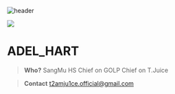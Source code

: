 ![header](https://capsule-render.vercel.app/api?&type=waving&color=0:E8CBC0,100:636FA4&text=welcome%20To%20Adel%20Hart%20PAGE&fontColor=FFFF&animation=twinkling&fontSize=30)

<img src="https://media.tenor.com/OEQ8NOhu2nwAAAAi/mind-blown-mind-explosion.gif">





ADEL_HART
==========
>**Who?**
>SangMu HS
>Chief on GOLP
>Chief on T.Juice


>**Contact**
>t2amju1ce.official@gmail.com
